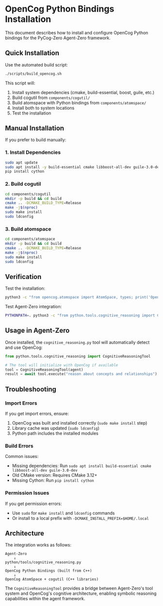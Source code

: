 # OpenCog Python Bindings Installation

This document describes how to install and configure OpenCog Python bindings for the PyCog-Zero Agent-Zero framework.

## Quick Installation

Use the automated build script:

```bash
./scripts/build_opencog.sh
```

This script will:
1. Install system dependencies (cmake, build-essential, boost, guile, etc.)
2. Build cogutil from `components/cogutil/`
3. Build atomspace with Python bindings from `components/atomspace/` 
4. Install both to system locations
5. Test the installation

## Manual Installation

If you prefer to build manually:

### 1. Install Dependencies

```bash
sudo apt update
sudo apt install -y build-essential cmake libboost-all-dev guile-3.0-dev python3-dev
pip install cython
```

### 2. Build cogutil

```bash
cd components/cogutil
mkdir -p build && cd build
cmake .. -DCMAKE_BUILD_TYPE=Release
make -j$(nproc)
sudo make install
sudo ldconfig
```

### 3. Build atomspace

```bash
cd components/atomspace  
mkdir -p build && cd build
cmake .. -DCMAKE_BUILD_TYPE=Release
make -j$(nproc)
sudo make install
sudo ldconfig
```

## Verification

Test the installation:

```bash
python3 -c "from opencog.atomspace import AtomSpace, types; print('OpenCog working!')"
```

Test Agent-Zero integration:

```bash
PYTHONPATH=. python3 -c "from python.tools.cognitive_reasoning import CognitiveReasoningTool; print('Cognitive tool ready!')"
```

## Usage in Agent-Zero

Once installed, the `cognitive_reasoning.py` tool will automatically detect and use OpenCog:

```python
from python.tools.cognitive_reasoning import CognitiveReasoningTool

# The tool will initialize with OpenCog if available
tool = CognitiveReasoningTool(agent)
result = await tool.execute("reason about concepts and relationships")
```

## Troubleshooting

### Import Errors

If you get import errors, ensure:
1. OpenCog was built and installed correctly (`sudo make install` step)
2. Library cache was updated (`sudo ldconfig`)
3. Python path includes the installed modules

### Build Errors

Common issues:
- Missing dependencies: Run `sudo apt install build-essential cmake libboost-all-dev guile-3.0-dev`
- Old CMake version: Requires CMake 3.12+
- Missing Cython: Run `pip install cython`

### Permission Issues

If you get permission errors:
- Use `sudo` for `make install` and `ldconfig` commands
- Or install to a local prefix with `-DCMAKE_INSTALL_PREFIX=$HOME/.local`

## Architecture

The integration works as follows:

```
Agent-Zero
    ↓
python/tools/cognitive_reasoning.py  
    ↓
OpenCog Python Bindings (built from C++)
    ↓
OpenCog AtomSpace + cogutil (C++ libraries)
```

The `CognitiveReasoningTool` provides a bridge between Agent-Zero's tool system and OpenCog's cognitive architecture, enabling symbolic reasoning capabilities within the agent framework.